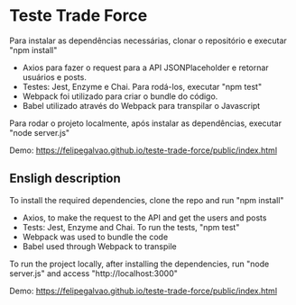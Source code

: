 # Teste Trade Force

Para instalar as dependências necessárias, clonar o repositório e executar "npm install"

- Axios para fazer o request para a API JSONPlaceholder e retornar usuários e posts.
- Testes: Jest, Enzyme e Chai. Para rodá-los, executar "npm test"
- Webpack foi utilizado para criar o bundle do código.
- Babel utilizado através do Webpack para transpilar o Javascript

Para rodar o projeto localmente, após instalar as dependências, executar "node server.js"

Demo: https://felipegalvao.github.io/teste-trade-force/public/index.html

## Ensligh description

To install the required dependencies, clone the repo and run "npm install"

- Axios, to make the request to the API and get the users and posts
- Tests: Jest, Enzyme and Chai. To run the tests, "npm test"
- Webpack was used to bundle the code
- Babel used through Webpack to transpile

To run the project locally, after installing the dependencies, run "node server.js" and access 
"http://localhost:3000"

Demo: https://felipegalvao.github.io/teste-trade-force/public/index.html